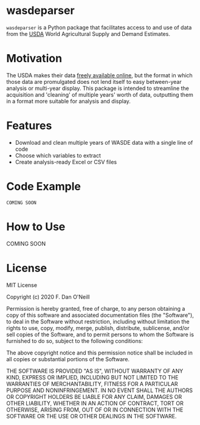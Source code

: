 # wasdeparser

`wasdeparser` is a Python package that facilitates access to and use of data from the [USDA](https://www.usda.gov/) World Agricultural Supply and Demand Estimates.

# Motivation

The USDA makes their data [freely available online](https://usda.library.cornell.edu/concern/publications/3t945q76s?locale=en&page=13#release-items), but the format in which those data are promulgated does not lend itself to easy between-year analysis or multi-year display. This package is intended to streamline the acquisition and 'cleaning' of multiple years' worth of data, outputting them in a format more suitable for analysis and display. 

# Features

* Download and clean multiple years of WASDE data with a single line of code
* Choose which variables to extract
* Create analysis-ready Excel or CSV files

# Code Example

```
COMING SOON
```

# How to Use

COMING SOON

# License
MIT License

Copyright (c) 2020 F. Dan O'Neill

Permission is hereby granted, free of charge, to any person obtaining a copy
of this software and associated documentation files (the "Software"), to deal
in the Software without restriction, including without limitation the rights
to use, copy, modify, merge, publish, distribute, sublicense, and/or sell
copies of the Software, and to permit persons to whom the Software is
furnished to do so, subject to the following conditions:

The above copyright notice and this permission notice shall be included in all
copies or substantial portions of the Software.

THE SOFTWARE IS PROVIDED "AS IS", WITHOUT WARRANTY OF ANY KIND, EXPRESS OR
IMPLIED, INCLUDING BUT NOT LIMITED TO THE WARRANTIES OF MERCHANTABILITY,
FITNESS FOR A PARTICULAR PURPOSE AND NONINFRINGEMENT. IN NO EVENT SHALL THE
AUTHORS OR COPYRIGHT HOLDERS BE LIABLE FOR ANY CLAIM, DAMAGES OR OTHER
LIABILITY, WHETHER IN AN ACTION OF CONTRACT, TORT OR OTHERWISE, ARISING FROM,
OUT OF OR IN CONNECTION WITH THE SOFTWARE OR THE USE OR OTHER DEALINGS IN THE
SOFTWARE.